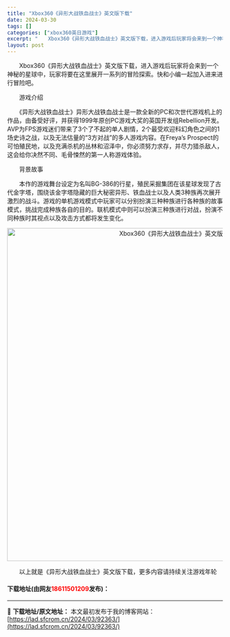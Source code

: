 ```yaml
---
title: "Xbox360《异形大战铁血战士》英文版下载"
date: 2024-03-30
tags: []
categories: ["xbox360英日游戏"]
excerpt: "　　Xbox360《异形大战铁血战士》英文版下载，进入游戏后玩家将会来到一个神秘的星球中，玩家将要在这里展开一系列的冒险探索。快和小编一起加入进来进行冒险吧。 　　游戏介绍 　　《异形大战铁血战士》异形大战铁血战士是一款全新的PC和次世代游戏机上的作品，由备受好评，并获得1999年原创PC游戏大奖的&hellip;"
layout: post
---
```


 <p>　　Xbox360《异形大战铁血战士》英文版下载，进入游戏后玩家将会来到一个神秘的星球中，玩家将要在这里展开一系列的冒险探索。快和小编一起加入进来进行冒险吧。</p> <p>　　游戏介绍</p> <p>　　《异形大战铁血战士》异形大战铁血战士是一款全新的PC和次世代游戏机上的作品，由备受好评，并获得1999年原创PC游戏大奖的英国开发组Rebellion开发。AVP为FPS游戏迷们带来了3个了不起的单人剧情，2个最受欢迎科幻角色之间的1场史诗之战，以及无法估量的&ldquo;3方对战&rdquo;的多人游戏内容。在Freya&rsquo;s Prospect的可怕殖民地，以及充满杀机的丛林和沼泽中，你必须努力求存，并尽力猎杀敌人，这会给你决然不同、毛骨悚然的第一人称游戏体验。</p> <p>　　背景故事</p> <p>　　本作的游戏舞台设定为名叫BG-386的行星，殖民采掘集团在该星球发现了古代金字塔，围绕该金字塔隐藏的巨大秘密异形、铁血战士以及人类3种族再次展开激烈的战斗。游戏的单机游戏模式中玩家可以分别扮演三种种族进行各种族的故事模式，挑战完成种族各自的目的。联机模式中则可以扮演三种族进行对战，扮演不同种族时其视点以及攻击方式都将发生变化。</p> <p align="center"><img align="" border="0" src="https://lad.sfcrom.cn/wp-content/uploads/2024/03/20240330_6607d3cfae359.jpg" width="778" alt="Xbox360《异形大战铁血战士》英文版下载" /></p> <p>　　以上就是《异形大战铁血战士》英文版下载，更多内容请持续关注游戏年轮</p> <p><h4>下载地址(由网友<font color="red">18611501209</font>发布)：</h4></p> 

---
📖 **下载地址/原文地址：** 本文最初发布于我的博客网站：[https://lad.sfcrom.cn/2024/03/92363/](https://lad.sfcrom.cn/2024/03/92363/)
